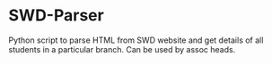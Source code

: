 # SWD-Parser
Python script to parse HTML from SWD website and get details of all students in a particular branch. Can be used by assoc heads.
